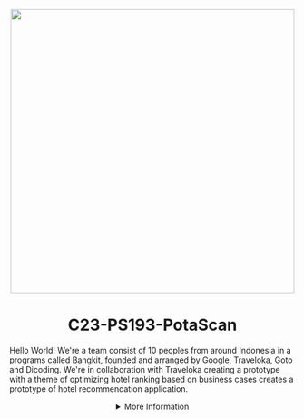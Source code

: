 <p align="center"><img src="https://user-images.githubusercontent.com/61568092/171662861-3f35cb1a-1153-4ca8-8993-ff3b39c99373.png" width="500px"></p>
<h1 align="center"> C23-PS193-PotaScan </h1>

Hello World! We're a team consist of 10 peoples from around Indonesia in a programs called Bangkit, founded and arranged by Google, Traveloka, Goto and Dicoding. We're in collaboration with Traveloka creating a prototype with a theme of optimizing hotel ranking based on business cases creates a prototype of hotel recommendation application.

<details>
   <summary align="center">More Information</summary>


## Our Teams Member
this team come from 3 different path: Machhine Learning, Mobile Development, Cloud Computing with each path has a different task. our task from Cloud Computing is provide API for the data and connecting Machine Learning Division with the Mobile Development division. Machine learning path will create an algorithm to classify the types of diseases of potato plant leaves. Mobile Development path will makes an application interface for PotaScan.

|              Name              | Bangkit-ID |   Learning Path    |                                                       Contact Link                                                       |
| :----------------------------: | :--------: | :----------------: | :----------------------------------------------------------------------------------------------------------------------: |
| Humaid Assaidi | M252DSX2559 |  Machine Learning  |            [LinkedIn](link) or [GitHub](https://github.com/humaidsaidi)             |
|    Adika Ahmad Hanif Nazhir     | M066DSX2580 |  Machine Learning  |                [LinkedIn](https://www.linkedin.com/in/adikaahmad15/) or [GitHub](https://github.com/Dka-11)                |
|             Muhamad Ghozi Wijaya             | C252DSX0843 | Cloud Computing |              [LinkedIn](https://www.linkedin.com/in/ghozi-wijaya-148b92221/) or [GitHub](link)               |
|    Fakhri Yusuf Alfiansyah     | C355DSX3532 | Cloud Computing |    [LinkedIn](https://www.linkedin.com/in/fakhriyalfiansyah/) or [GitHub](https://github.com/fakhriyalfians)     |
|       Naufal Ar Rafizi       | A252DKX3843 |  Mobile Development   | [LinkedIn](link) or [GitHub](https://github.com/Rafizi) |
|         Shine Devi Oktaviana Ronix Syah Putri         | A066DSY2030 |  Mobile Development   |        [LinkedIn](https://www.linkedin.com/in/shine-devi/) or [GitHub](https://github.com/ShineDevi)        |



## Tools and Resources 

### Machine Learning
1. Code Platform: Jupyter Notebook and Google Collaboration
2. Programming Language: Python
3. Library: Pandas, Tensorflow, Seaborn, Sklearn

### Mobile Development
1. Text Editor: Android Studio
2. Collaboration Tools: Github
3. Programming Language: Kotlin
4. Design Tools: Figma
5. Prototype: (link)

### Cloud Computing
1. Integrated Development Environment (IDE): Visual Studio Code
2. Programming Languages: Node.js, Python
3. Platform: Google Cloud Platform (including Cloud Run, Cloud Build, Container Registry, and SQL)

## Repository


### Machine Learning
1. [Model](https://github.com/C23-PS193-PotaScan/Model-and-Classification-API). 

### Cloud Computing
1. [API-Articles](link).

### Mobile Development
1. [PotaScan-app](https://github.com/C23-PS193-PotaScan/PotaScan). 
</details>

